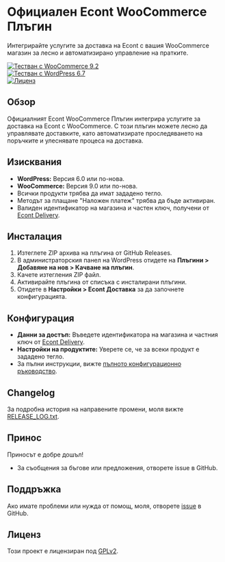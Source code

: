 # Официален Econt WooCommerce Плъгин

Интегрирайте услугите за доставка на Econt с вашия WooCommerce магазин за лесно и автоматизирано управление на пратките.

[![Тестван с WooCommerce 9.2](https://img.shields.io/badge/WooCommerce-9.2-blueviolet)](https://woocommerce.com)  
[![Тестван с WordPress 6.7](https://img.shields.io/badge/WordPress-6.7-blue)](https://wordpress.org)  
[![Лиценз](https://img.shields.io/badge/License-GPLv2-blue)](LICENSE)


## Обзор
Официалният Econt WooCommerce Плъгин интегрира услугите за доставка на Econt с WooCommerce. С този плъгин можете лесно да управлявате доставките, като автоматизирате проследяването на поръчките и улеснявате процеса на доставка.

## Изисквания
- **WordPress:** Версия 6.0 или по-нова.
- **WooCommerce:** Версия 9.0 или по-нова.
- Всички продукти трябва да имат зададено тегло.
- Методът за плащане "Наложен платеж" трябва да бъде активиран.
- Валиден идентификатор на магазина и частен ключ, получени от [Econt Delivery](https://delivery.econt.com/).

## Инсталация
1. Изтеглете ZIP архива на плъгина от GitHub Releases.
2. В администраторския панел на WordPress отидете на **Плъгини > Добавяне на нов > Качване на плъгин**.
3. Качете изтегления ZIP файл.
4. Активирайте плъгина от списъка с инсталирани плъгини.
5. Отидете в **Настройки > Econt Доставка** за да започнете конфигурацията.

## Конфигурация
- **Данни за достъп:** Въведете идентификатора на магазина и частния ключ от [Econt Delivery](https://delivery.econt.com/).
- **Настройки на продуктите:** Уверете се, че за всеки продукт е зададено тегло.
- За пълни инструкции, вижте [пълното конфигурационно ръководство](https://www.econt.com/business/b2b-woocommerce2).


## Changelog
За подробна история на направените промени, моля вижте [RELEASE_LOG.txt](../../RELEASE_LOG.txt).

## Принос
Приносът е добре дошъл!  
- За съобщения за бъгове или предложения, отворете issue в GitHub.

## Поддръжка
Ако имате проблеми или нужда от помощ, моля, отворете [issue](https://github.com/your-repo/issues) в GitHub.

## Лиценз
Този проект е лицензиран под [GPLv2](LICENSE).
